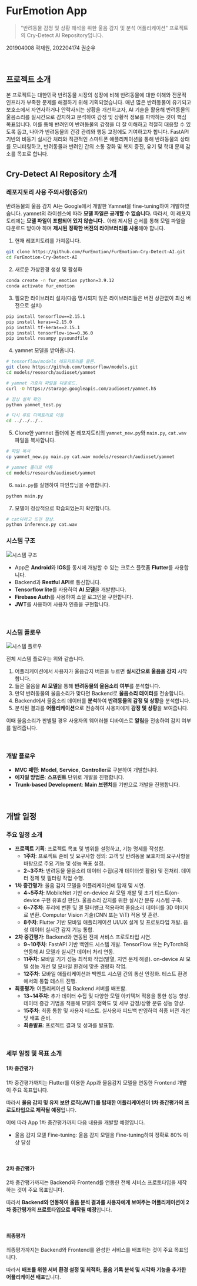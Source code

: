 # FurEmotion App

> "반려동물 감정 및 상황 해석을 위한 울음 감지 및 분석 어플리케이션" 프로젝트의 Cry-Detect AI Repository입니다.

201904008 곽재원, 202204174 권순우

<br>

## 프로젝트 소개

본 프로젝트는 대한민국 반려동물 시장의 성장에 비해 반려동물에 대한 이해와 전문적 인프라가 부족한 문제를 해결하기 위해 기획되었습니다. 매년 많은 반려동물이 유기되고 보호소에서 자연사하거나 안락사되는 상황을 개선하고자, AI 기술을 활용해 반려동물의 울음소리를 실시간으로 감지하고 분석하여 감정 및 상황적 정보를 파악하는 것이 핵심 목표입니다. 이를 통해 반려인이 반려동물의 감정을 더 잘 이해하고 적절히 대응할 수 있도록 돕고, 나아가 반려동물의 건강 관리와 행동 교정에도 기여하고자 합니다. FastAPI 기반의 비동기 실시간 처리와 직관적인 스마트폰 애플리케이션을 통해 반려동물의 상태를 모니터링하고, 반려동물과 반려인 간의 소통 강화 및 복지 증진, 유기 및 학대 문제 감소를 목표로 합니다.

## Cry-Detect AI Repository 소개

### 레포지토리 사용 주의사항(중요!)

반려동물의 울음 감지 AI는 Google에서 개발한 Yamnet을 fine-tuning하여 개발하였습니다. yamnet의 라이센스에 따라 **모델 파일은 공개할 수 없습니다.** 따라서, 이 레포지토리에는 **모델 파일이 포함되어 있지 않습니다.**. 아래 제시된 순서를 통해 모델 파일을 다운로드 받아야 하며 **제시된 정확한 버전의 라이브러리를 사용**해야 합니다.

1. 현재 레포지토리를 가져옵니다.

```bash
git clone https://github.com/FurEmotion/FurEmotion-Cry-Detect-AI.git
cd FurEmotion-Cry-Detect-AI
```

2. 새로운 가상환경 생성 및 활성화

```bash
conda create -n fur_emotion python=3.9.12
conda activate fur_emotion
```

3. 필요한 라이브러리 설치(다음 명시되지 않은 라이브러리들은 버전 상관없이 최신 버전으로 설치)

```bash
pip install tensorflow==2.15.1
pip install keras==2.15.0
pip install tf-keras==2.15.1
pip install tensorflow-io==0.36.0
pip install resampy pysoundfile
```

4. yamnet 모델을 받아옵니다.

```bash
# tensorflow/models 레포지토리를 클론.
git clone https://github.com/tensorflow/models.git
cd models/research/audioset/yamnet

# yamnet 가중치 파일을 다운로드.
curl -O https://storage.googleapis.com/audioset/yamnet.h5

# 정상 설치 확인
python yamnet_test.py

# 다시 루트 디렉토리로 이동
cd ../../../..
```

5. Clone한 yamnet 폴더에 본 레포지토리의 `yamnet_new.py`와 `main.py`, `cat.wav` 파일을 복사합니다.

```bash
# 파일 복사
cp yamnet_new.py main.py cat.wav models/research/audioset/yamnet

# yamnet 폴더로 이동
cd models/research/audioset/yamnet
```

6. `main.py`를 실행하여 파인튜닝을 수행합니다.

```bash
python main.py
```

7. 모델이 정상적으로 학습되었는지 확인합니다.

```bash
# cat이라고 뜨면 정상.
python inference.py cat.wav
```

### 시스템 구조

![시스템 구조](https://raw.githubusercontent.com/FurEmotion/FurEmotion-Backend/refs/heads/main/static/system_architecture.png)

- App은 **Android**와 **IOS**를 동시에 개발할 수 있는 크로스 플랫폼 **Flutter**를 사용합니다.
- Backend과 **Restful API**로 통신합니다.
- **Tensorflow lite**를 사용하여 **AI 모델**을 개발합니다.
- **Firebase Auth**를 사용하여 소셜 로그인을 구현합니다.
- **JWT**를 사용하여 사용자 인증을 구현합니다.

<br>

### 시스템 플로우

![시스템 플로우](https://raw.githubusercontent.com/FurEmotion/FurEmotion-Backend/refs/heads/main/static/systm_flow.png)

전체 시스템 플로우는 위와 같습니다.

1. 어플리케이션에서 사용자가 울음감지 버튼을 누르면 **실시간으로 울음을 감지** 시작합니다.
2. 들은 울음을 **AI 모델**을 통해 **반려동물의 울음소리 여부**를 분석합니다.
3. 만약 반려동물의 울음소리가 맞다면 Backend로 **울음소리 데이터**를 전송합니다.
4. Backend에서 울음소리 데이터를 **분석**하여 **반려동물의 감정 및 상황**을 분석합니다.
5. 분석된 결과를 **어플리케이션**으로 전송하여 사용자에게 **감정 및 상황**을 보여줍니다.

이때 울음소리가 판별될 경우 사용자의 웨어러블 디바이스로 **알림**을 전송하여 감지 여부를 알려줍니다.

<br>

### 개발 플로우

- **MVC 패턴**: **Model**, **Service**, **Controller**로 구분하여 개발합니다.
- **에자일 방법론**: **스프린트** 단위로 개발을 진행합니다.
- **Trunk-based Development**: **Main 브랜치**를 기반으로 개발을 진행합니다.

<br>

## 개발 일정

### 주요 일정 소개

- **프로젝트 기획**: 프로젝트 목표 및 범위를 설정하고, 기능 명세를 작성함.
  - **1주차**: 프로젝트 준비 및 요구사항 정의: 고객 및 반려동물 보호자의 요구사항을 바탕으로 주요 기능 및 성능 목표 설정.
  - **2~3주차**: 반려동물 울음소리 데이터 수집(공개 데이터셋 활용) 및 전처리. 데이터 정제 및 필터링 작업 수행.
- **1차 중간평가**: 울음 감지 모델을 어플리케이션에 탑재 및 시연.
  - **4~5주차**: MobileNet 기반 on-device AI 모델 개발 및 초기 테스트(on-device 구현 유효성 판단). 울음소리 감지를 위한 실시간 분류 시스템 구축.
  - **6~7주차**: 푸리에 변환 및 멜 필터뱅크 적용하여 울음소리 데이터를 3D 이미지로 변환. Computer Vision 기술(CNN 또는 ViT) 적용 및 훈련.
  - **8주차**: Flutter 기반 모바일 애플리케이션 UI/UX 설계 및 프로토타입 개발. 음성 데이터 실시간 감지 기능 통합.
- **2차 중간평가**: Backend와 연동된 전체 서비스 프로토타입 시연.
  - **9~10주차**: FastAPI 기반 백엔드 시스템 개발. TensorFlow 또는 PyTorch와 연동해 AI 모델과 실시간 데이터 처리 연동.
  - **11주차**: 모바일 기기 성능 최적화 작업(발열, 지연 문제 해결). on-device AI 모델 성능 개선 및 모바일 환경에 맞춘 경량화 작업.
  - **12주차**: 모바일 애플리케이션과 백엔드 시스템 간의 통신 안정화. 테스트 환경에서의 통합 테스트 진행.
- **최종평가**: 어플리케이션 및 Backend 서버를 배포함.
  - **13~14주차**: 추가 데이터 수집 및 다양한 모델 아키텍쳐 적용을 통한 성능 향상. 데이터 증강 기법을 적용해 모델의 정확도 및 세부 감정/상황 분류 성능 향상.
  - **15주차**: 최종 통합 및 사용자 테스트. 실사용자 피드백 반영하여 최종 버전 개선 및 배포 준비.
  - **최종발표**: 프로젝트 결과 및 성과를 발표함.

<br>

### 세부 일정 및 목표 소개

#### 1차 중간평가

1차 중간평가까지는 Flutter를 이용한 App과 울음감지 모델을 연동한 Frontend 개발이 주요 목표입니다.

따라서 **울음 감지 및 유저 보안 로직(JWT)를 탑재한 어플리케이션이 1차 중간평가의 프로도타입으로 제작될 예정**입니다.

이에 따라 App 1차 중간평가까지 다음 내용을 개발할 예정입니다.

- 울음 감지 모델 Fine-tuning: 울음 감지 모델을 Fine-tuning하여 정확로 80% 이상 달성

<br>

#### 2차 중간평가

2차 중간평가까지는 Backend와 Frontend를 연동한 전체 서비스 프로토타입을 제작하는 것이 주요 목표입니다.

따라서 **Backend와 연동하여 울음 분석 결과를 사용자에게 보여주는 어플리케이션이 2차 중간평가의 프로토타입으로 제작될 예정**입니다.

<br>

#### 최종평가

최종평가까지는 Backend와 Frontend를 완성한 서비스를 배포하는 것이 주요 목표입니다.

따라서 **배포를 위한 서버 환경 설정 및 최적화, 울음 기록 분석 및 시각화 기능을 추가한 어플리케이션 배포**입니다.
